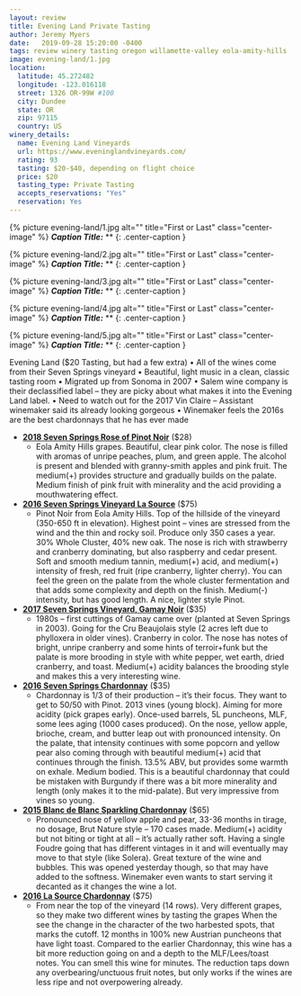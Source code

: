 ```yaml
---
layout: review
title: Evening Land Private Tasting
author: Jeremy Myers
date:   2019-09-28 15:20:00 -0400
tags: review winery tasting oregon willamette-valley eola-amity-hills
image: evening-land/1.jpg
location:
  latitude: 45.272482
  longitude: -123.016118
  street: 1326 OR-99W #100
  city: Dundee
  state: OR
  zip: 97115
  country: US
winery_details:
  name: Evening Land Vineyards
  url: https://www.eveninglandvineyards.com/
  rating: 93
  tasting: $20-$40, depending on flight choice
  price: $20
  tasting_type: Private Tasting
  accepts_reservations: "Yes"
  reservation: Yes
---
```


{% picture evening-land/1.jpg alt="" title="First or Last" class="center-image" %}
***Caption Title:*** ** 
{: .center-caption }

{% picture evening-land/2.jpg alt="" title="First or Last" class="center-image" %}
***Caption Title:*** **
{: .center-caption }

{% picture evening-land/3.jpg alt="" title="First or Last" class="center-image" %}
***Caption Title:*** **
{: .center-caption }

{% picture evening-land/4.jpg alt="" title="First or Last" class="center-image" %}
***Caption Title:*** **
{: .center-caption }

{% picture evening-land/5.jpg alt="" title="First or Last" class="center-image" %}
***Caption Title:*** **
{: .center-caption }


Evening Land ($20 Tasting, but had a few extra)
•	All of the wines come from their Seven Springs vineyard
•	Beautiful, light music in a clean, classic tasting room
•	Migrated up from Sonoma in 2007
•	Salem wine company is their declassified label – they are picky about what makes it into the Evening Land label.
•	Need to watch out for the 2017 Vin Claire – Assistant winemaker said its already looking gorgeous
•	Winemaker feels the 2016s are the best chardonnays that he has ever made

* [**2018 Seven Springs Rose of Pinot Noir**]() ($28)
  * Eola Amity Hills grapes.  Beautiful, clear pink color.  The nose is filled with aromas of unripe peaches, plum, and green apple.  The alcohol is present and blended with granny-smith apples and pink fruit.  The medium(+) provides structure and gradually builds on the palate.  Medium finish of pink fruit with minerality and the acid providing a mouthwatering effect.
* [**2016 Seven Springs Vineyard La Source**]() ($75)
  * Pinot Noir from Eola Amity Hills.  Top of the hillside of the vineyard (350-650 ft in elevation).  Highest point – vines are stressed from the wind and the thin and rocky soil.  Produce only 350 cases a year.  30% Whole Cluster, 40% new oak.  The nose is rich with strawberry and cranberry dominating, but also raspberry and cedar present.  Soft and smooth medium tannin, medium(+) acid, and medium(+) intensity of fresh, red fruit (ripe cranberry, lighter cherry).  You can feel the green on the palate from the whole cluster fermentation and that adds some complexity and depth on the finish.  Medium(-) intensity, but has good length.  A nice, lighter style Pinot.
* [**2017 Seven Springs Vineyard, Gamay Noir**]() ($35)
  * 1980s – first cuttings of Gamay came over (planted at Seven Springs in 2003).  Going for the Cru Beaujolais style (2 acres left due to phylloxera in older vines).  Cranberry in color.  The nose has notes of bright, unripe cranberry and some hints of terroir+funk but the palate is more brooding in style with white pepper, wet earth, dried cranberry, and toast.  Medium(+) acidity balances the brooding style and makes this a very interesting wine.
* [**2016 Seven Springs Chardonnay**]() ($35)
  * Chardonnay is 1/3 of their production – it’s their focus.  They want to get to 50/50 with Pinot.  2013 vines (young block).  Aiming for more acidity (pick grapes early).  Once-used barrels, 5L puncheons, MLF, some lees aging (1000 cases produced).  On the nose, yellow apple, brioche, cream, and butter leap out with pronounced intensity.  On the palate, that intensity continues with some popcorn and yellow pear also coming through with beautiful medium(+) acid that continues through the finish.  13.5% ABV, but provides some warmth on exhale.  Medium bodied.  This is a beautiful chardonnay that could be mistaken with Burgundy if there was a bit more minerality and length (only makes it to the mid-palate).  But very impressive from vines so young.
* [**2015 Blanc de Blanc Sparkling Chardonnay**]() ($65)
  * Pronounced nose of yellow apple and pear, 33-36 months in tirage, no dosage, Brut Nature style – 170 cases made.  Medium(+) acidity but not biting or tight at all – it’s actually rather soft.  Having a single Foudre going that has different vintages in it and will eventually may move to that style (like Solera).  Great texture of the wine and bubbles.  This was opened yesterday though, so that may have added to the softness.  Winemaker even wants to start serving it decanted as it changes the wine a lot.
* [**2016 La Source Chardonnay**]() ($75)
  * From near the top of the vineyard (14 rows).  Very different grapes, so they make two different wines by tasting the grapes  When the see the change in the character of the two harbested spots, that marks the cutoff.  12 months in 100% new Austrian puncheons that have light toast.  Compared to the earlier Chardonnay, this wine has a bit more reduction going on and a depth to the MLF/Lees/toast notes.  You can smell this wine for minutes.  The reduction taps down any overbearing/unctuous fruit notes, but only works if the wines are less ripe and not overpowering already.

